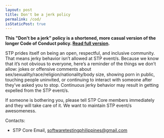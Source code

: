 ```yaml
---
layout: post
title: Don't be a jerk policy
permalink: /cod/
isStaticPost: true
---
```


__This "Don't be a jerk" policy is a shortened, more casual version of the longer Code of Conduct policy. [Read full version](http://meta.wikimedia.org/wiki/Don%27t_be_a_dick).__


STP prides itself on being an open, respectful, and inclusive community. That means jerky behavior isn’t allowed at STP event/s. Because we know that it’s not obvious to everyone, here’s a reminder of the things we don’t allow: jokes or offensive comments about sex/sexuality/race/religion/nationality/body size, showing porn in public, touching people uninvited, or continuing to interact with someone after they’ve asked you to stop. Continuous jerky behavior may result in getting expelled from the STP event/s.

If someone is bothering you, please tell STP Core members immediately and they will take care of it. We want to maintain STP event/s awesomeness.


Contacts:

- STP Core Email, [softwaretestingphilippines@gmail.com](mailto:softwaretestingphilippines@gmail.com)

<img class="img-responsive feature-image" src="{{ site.baseurl }}/img/posts/cod.jpg" style="display:none">